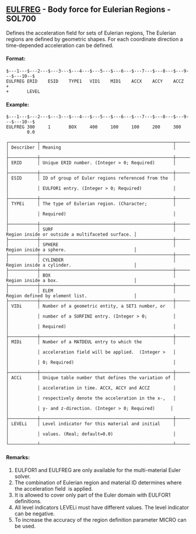 ## [EULFREG](https://nexus.hexagon.com/documentationcenter/bundle/MSC_Nastran_2022.4/page/Nastran_Combined_Book/qrg/bulkde/TOC.EULFREG.xhtml) - Body force for Eulerian Regions - SOL700

Defines the acceleration field for sets of Eulerian regions, The Eulerian regions are defined by geometric shapes. For each coordinate direction a time-depended acceleration can be defined.

#### Format:

```nastran
$---1---$---2---$---3---$---4---$---5---$---6---$---7---$---8---$---9---$---10--$
EULFREG ERID    ESID    TYPE1   VID1    MID1    ACCX    ACCY    ACCZ    +
+       LEVEL                                                                   
```

#### Example:

```nastran
$---1---$---2---$---3---$---4---$---5---$---6---$---7---$---8---$---9---$---10--$
EULFREG 300     1       BOX     400     100     100     200     300             
        0.0                                                                     
```

```text
┌───────────┬───────────────────────────────────────────────────┬──────────────────────────────────────────────────┐
│ Describer │ Meaning                                           │                                                  │
├───────────┼───────────────────────────────────────────────────┼──────────────────────────────────────────────────┤
│ ERID      │ Unique ERID number. (Integer > 0; Required)       │                                                  │
├───────────┼───────────────────────────────────────────────────┼──────────────────────────────────────────────────┤
│ ESID      │ ID of group of Euler regions referenced from the  │                                                  │
│           │ EULFOR1 entry. (Integer > 0; Required)            │                                                  │
├───────────┼───────────────────────────────────────────────────┼──────────────────────────────────────────────────┤
│ TYPEi     │ The type of Eulerian region. (Character;          │                                                  │
│           │ Required)                                         │                                                  │
├───────────┼───────────────────────────────────────────────────┼──────────────────────────────────────────────────┤
│           │ SURF                                              │ Region inside or outside a multifaceted surface. │
├───────────┼───────────────────────────────────────────────────┼──────────────────────────────────────────────────┤
│           │ SPHERE                                            │ Region inside a sphere.                          │
├───────────┼───────────────────────────────────────────────────┼──────────────────────────────────────────────────┤
│           │ CYLINDER                                          │ Region inside a cylinder.                        │
├───────────┼───────────────────────────────────────────────────┼──────────────────────────────────────────────────┤
│           │ BOX                                               │ Region inside a box.                             │
├───────────┼───────────────────────────────────────────────────┼──────────────────────────────────────────────────┤
│           │ ELEM                                              │ Region defined by element list.                  │
├───────────┼───────────────────────────────────────────────────┼──────────────────────────────────────────────────┤
│ VIDi      │ Number of a geometric entity, a SET1 number, or   │                                                  │
│           │ number of a SURFINI entry. (Integer > 0;          │                                                  │
│           │ Required)                                         │                                                  │
├───────────┼───────────────────────────────────────────────────┼──────────────────────────────────────────────────┤
│ MIDi      │ Number of a MATDEUL entry to which the            │                                                  │
│           │ acceleration field will be applied.  (Integer >   │                                                  │
│           │ 0; Required)                                      │                                                  │
├───────────┼───────────────────────────────────────────────────┼──────────────────────────────────────────────────┤
│ ACCi      │ Unique table number that defines the variation of │                                                  │
│           │ acceleration in time. ACCX, ACCY and ACCZ         │                                                  │
│           │ respectively denote the acceleration in the x-,   │                                                  │
│           │ y- and z-direction. (Integer > 0; Re­quired)      │                                                  │
├───────────┼───────────────────────────────────────────────────┼──────────────────────────────────────────────────┤
│ LEVELi    │ Level indicator for this material and initial     │                                                  │
│           │ values. (Real; default=0.0)                       │                                                  │
└───────────┴───────────────────────────────────────────────────┴──────────────────────────────────────────────────┘
```

#### Remarks:

1. EULFOR1 and EULFREG are only available for the multi-material Euler solver.
2. The combination of Eulerian region and material ID determines where the acceleration field  is applied.
3. It is allowed to cover only part of the Euler domain with EULFOR1 definitions.
4. All level indicators LEVELi must have different values. The level indicator can be negative.
5. To increase the accuracy of the region definition parameter MICRO can be used.

